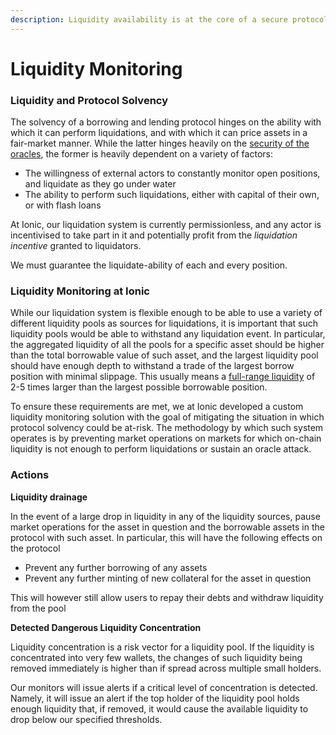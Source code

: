 ```yaml
---
description: Liquidity availability is at the core of a secure protocol.
---
```


# Liquidity Monitoring

### Liquidity and Protocol Solvency

The solvency of a borrowing and lending protocol hinges on the ability with which it can perform liquidations, and with which it can price assets in a fair-market manner. While the latter hinges heavily on the [security of the oracles](oracle-security.md), the former is heavily dependent on a variety of factors:

* The willingness of external actors to constantly monitor open positions, and liquidate as they go under water
* The ability to perform such liquidations, either with capital of their own, or with flash loans

At Ionic, our liquidation system is currently permissionless, and any actor is incentivised to take part in it and potentially profit from the _liquidation incentive_ granted to liquidators.

We must guarantee the liquidate-ability of each and every position.&#x20;

### Liquidity Monitoring at Ionic

While our liquidation system is flexible enough to be able to use a variety of different liquidity pools as sources for liquidations, it is important that such liquidity pools would be able to withstand any liquidation event. In particular, the aggregated liquidity of all the pools for a specific asset should be higher than the total borrowable value of such asset, and the largest liquidity pool should have enough depth to withstand a trade of the largest borrow position with minimal slippage. This usually means a [full-range liquidity](https://support.uniswap.org/hc/en-us/articles/7423608592781-Can-I-provide-liquidity-over-the-full-range-on-V3-) of 2-5 times larger than the largest possible borrowable position.

To ensure these requirements are met, we at Ionic developed a custom liquidity monitoring solution with the goal of mitigating the situation in which protocol solvency could be at-risk. The methodology by which such system operates is by preventing market operations on markets for which on-chain liquidity is not enough to perform liquidations or sustain an oracle attack.

### **Actions**

**Liquidity drainage**

In the event of a large drop in liquidity in any of the liquidity sources, pause market operations for the asset in question and the borrowable assets in the protocol with such asset. In particular, this will have the following effects on the protocol

* Prevent any further borrowing of any assets
* Prevent any further minting of new collateral for the asset in question

This will however still allow users to repay their debts and withdraw liquidity from the pool

**Detected Dangerous Liquidity Concentration**

Liquidity concentration is a risk vector for a liquidity pool. If the liquidity is concentrated into very few wallets, the changes of such liquidity being removed immediately is higher than if spread across multiple small holders.

Our monitors will issue alerts if a critical level of concentration is detected. Namely, it will issue an alert if the top holder of the liquidity pool holds enough liquidity that, if removed, it would cause the available liquidity to drop below our specified thresholds.
